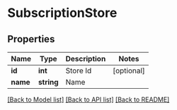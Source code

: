 # SubscriptionStore

## Properties
Name | Type | Description | Notes
------------ | ------------- | ------------- | -------------
**id** | **int** | Store Id | [optional] 
**name** | **string** | Name | 

[[Back to Model list]](../README.md#documentation-for-models) [[Back to API list]](../README.md#documentation-for-api-endpoints) [[Back to README]](../README.md)



